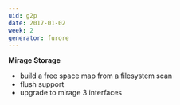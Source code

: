 ```yaml
---
uid: g2p
date: 2017-01-02
week: 2
generator: furore
---
```


**Mirage Storage**

- build a free space map from a filesystem scan
- flush support
- upgrade to mirage 3 interfaces

